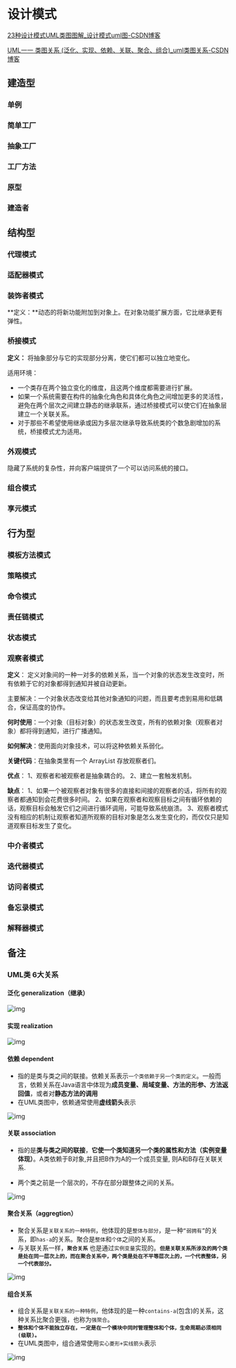 # 设计模式

[23种设计模式UML类图图解_设计模式uml图-CSDN博客](https://blog.csdn.net/qq_40274514/article/details/124047443)

[UML一一 类图关系 (泛化、实现、依赖、关联、聚合、组合)_uml类图关系-CSDN博客](https://blog.csdn.net/m0_37989980/article/details/104470064)

## 建造型

### 单例

### 简单工厂



### 抽象工厂

### 工厂方法

### 原型

### 建造者

## 结构型

### 代理模式

### 适配器模式

### 装饰者模式

**定义：**动态的将新功能附加到对象上。在对象功能扩展方面，它比继承更有弹性。

### 桥接模式

**定义：** 将抽象部分与它的实现部分分离，使它们都可以独立地变化。

适用环境：

- 一个类存在两个独立变化的维度，且这两个维度都需要进行扩展。
- 如果一个系统需要在构件的抽象化角色和具体化角色之间增加更多的灵活性，避免在两个层次之间建立静态的继承联系，通过桥接模式可以使它们在抽象层建立一个关联关系。
- 对于那些不希望使用继承或因为多层次继承导致系统类的个数急剧增加的系统，桥接模式尤为适用。

### 外观模式

隐藏了系统的复杂性，并向客户端提供了一个可以访问系统的接口。

### 组合模式

### 享元模式

## 行为型

### 模板方法模式

### 策略模式

### 命令模式

### 责任链模式

### 状态模式

### 观察者模式

**定义**： 定义对象间的一种一对多的依赖关系，当一个对象的状态发生改变时，所有依赖于它的对象都得到通知并被自动更新。

主要解决：一个对象状态改变给其他对象通知的问题，而且要考虑到易用和低耦合，保证高度的协作。

**何时使用**：一个对象（目标对象）的状态发生改变，所有的依赖对象（观察者对象）都将得到通知，进行广播通知。

**如何解决**：使用面向对象技术，可以将这种依赖关系弱化。

**关键代码**：在抽象类里有一个 ArrayList 存放观察者们。

**优点**： 1、观察者和被观察者是抽象耦合的。 2、建立一套触发机制。

**缺点**： 1、如果一个被观察者对象有很多的直接和间接的观察者的话，将所有的观察者都通知到会花费很多时间。 2、如果在观察者和观察目标之间有循环依赖的话，观察目标会触发它们之间进行循环调用，可能导致系统崩溃。 3、观察者模式没有相应的机制让观察者知道所观察的目标对象是怎么发生变化的，而仅仅只是知道观察目标发生了变化。

### 中介者模式

### 迭代器模式

### 访问者模式

### 备忘录模式

### 解释器模式

### 

## 备注

### UML类 6大关系

#### 泛化 generalization（继承）

![img](https://i-blog.csdnimg.cn/blog_migrate/80d6e63ea571df9184a575d041e9bd22.png)

#### 实现 realization

![img](https://i-blog.csdnimg.cn/blog_migrate/d60b20725c59f8cbeff15f558babe02c.png)



#### 依赖 dependent

- 指的是类与类之间的联接。依赖关系表示`一个类依赖于另一个类的定义`。一般而言，依赖关系在Java语言中体现为**成员变量、局域变量、方法的形参、方法返回值**，或者对**静态方法的调用**
- 在UML类图中，依赖通常使用**虚线箭头**表示

![img](https://i-blog.csdnimg.cn/blog_migrate/5dac352b8ddae52d9ffd44f158899f1c.png)



#### 关联 association

- 指的是**类与类之间的联接**，**它使一个类知道另一个类的属性和方法（实例变量体现）**。A类依赖于B对象,并且把B作为A的一个成员变量, 则A和B存在关联关系.

- 两个类之前是一个层次的，不存在部分跟整体之间的关系。

![img](https://i-blog.csdnimg.cn/blog_migrate/0bad0574e6870ec29a45a2da45ea8512.png)





#### 聚合关系（aggregtion）

- 聚合关系是`关联关系的一种特例`，他体现的是`整体与部分`，是一种`“弱拥有”`的关系，即`has-a`的关系。聚合是`整体`和`个体`之间的关系。
- 与关联关系一样，**`聚合关系`** 也是通过`实例变量`实现的。**`但是关联关系所涉及的两个类是处在同一层次上的，而在聚合关系中，两个类是处在不平等层次上的，一个代表整体，另一个代表部分。`**

![img](https://i-blog.csdnimg.cn/blog_migrate/ae34c6e114391c794bf91329eb0396b6.png)

#### 组合关系

- 组合关系是`关联关系的一种特例`，他体现的是一种`contains-a`(包含)的关系，这种关系比聚合更强，也称为`强聚合`。
- **`整体和个体不能独立存在，一定是在一个模块中同时管理整体和个体，生命周期必须相同(级联)。`**
- 在UML类图中，组合通常使用`实心菱形+实线箭头`表示

![img](https://i-blog.csdnimg.cn/blog_migrate/3038800d1aa624603e1ab6a8fe0ed09b.png)